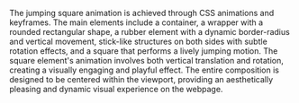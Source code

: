 The jumping square animation is achieved through CSS animations and keyframes. 
The main elements include a container, a wrapper with a rounded rectangular shape, a rubber element with a dynamic border-radius and vertical movement, stick-like structures on both sides with subtle rotation effects, and a square that performs a lively jumping motion. 
The square element's animation involves both vertical translation and rotation, creating a visually engaging and playful effect. 
The entire composition is designed to be centered within the viewport, providing an aesthetically pleasing and dynamic visual experience on the webpage.
